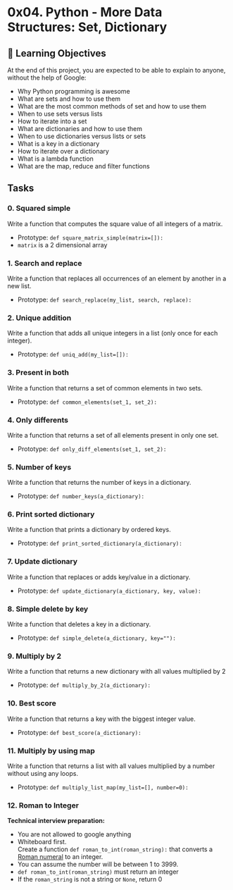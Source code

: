 # 0x04. Python - More Data Structures: Set, Dictionary
## :open_book: Learning Objectives
At the end of this project, you are expected to be able to explain to anyone, without the help of Google:
* Why Python programming is awesome
* What are sets and how to use them
* What are the most common methods of set and how to use them
* When to use sets versus lists
* How to iterate into a set
* What are dictionaries and how to use them
* When to use dictionaries versus lists or sets
* What is a key in a dictionary
* How to iterate over a dictionary
* What is a lambda function
* What are the map, reduce and filter functions
## Tasks
### 0. Squared simple
Write a function that computes the square value of all integers of a matrix.
* Prototype: `def square_matrix_simple(matrix=[]):`
* `matrix` is a 2 dimensional array
### 1. Search and replace
Write a function that replaces all occurrences of an element by another in a new list.
* Prototype: `def search_replace(my_list, search, replace):`
### 2. Unique addition
Write a function that adds all unique integers in a list (only once for each integer).
* Prototype: `def uniq_add(my_list=[]):`
### 3. Present in both
Write a function that returns a set of common elements in two sets.
* Prototype: `def common_elements(set_1, set_2):`
### 4. Only differents
Write a function that returns a set of all elements present in only one set.
* Prototype: `def only_diff_elements(set_1, set_2):`
### 5. Number of keys
Write a function that returns the number of keys in a dictionary.
* Prototype: `def number_keys(a_dictionary):`
### 6. Print sorted dictionary
Write a function that prints a dictionary by ordered keys.
* Prototype: `def print_sorted_dictionary(a_dictionary):`
### 7. Update dictionary
Write a function that replaces or adds key/value in a dictionary.
* Prototype: `def update_dictionary(a_dictionary, key, value):`
### 8. Simple delete by key
Write a function that deletes a key in a dictionary.
* Prototype: `def simple_delete(a_dictionary, key=""):`
### 9. Multiply by 2
Write a function that returns a new dictionary with all values multiplied by 2
* Prototype: `def multiply_by_2(a_dictionary):`
### 10. Best score
Write a function that returns a key with the biggest integer value.
* Prototype: `def best_score(a_dictionary):`
### 11. Multiply by using map
Write a function that returns a list with all values multiplied by a number without using any loops.
* Prototype: `def multiply_list_map(my_list=[], number=0):`
### 12. Roman to Integer
**Technical interview preparation:**
* You are not allowed to google anything
* Whiteboard first.\
Create a function `def roman_to_int(roman_string):` that converts a [Roman numeral](https://en.wikipedia.org/wiki/Roman_numerals) to an integer.
* You can assume the number will be between 1 to 3999.
* `def roman_to_int(roman_string)` must return an integer
* If the `roman_string` is not a string or `None`, return 0

